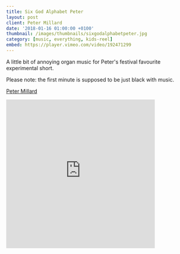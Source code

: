 ```yaml
---
title: Six God Alphabet Peter
layout: post
client: Peter Millard
date: '2018-01-16 01:00:00 +0100'
thumbnail: /images/thumbnails/sixgodalphabetpeter.jpg
category: [music, everything, kids-reel]
embed: https://player.vimeo.com/video/192471299
---
```


A little bit of annoying organ music for Peter's festival favourite experimental short.

Please note: the first minute is supposed to be just black with music.

[Peter Millard](https://vimeo.com/petermillard/)

<iframe id="bc" style="border: 0; width: 400px; height: 400px;" src="https://bandcamp.com/EmbeddedPlayer/album=439328491/size=large/bgcol=ffffff/linkcol=333333/minimal=true/transparent=true/" seamless><a href="https://skillbard.bandcamp.com/album/acdbfegijkhmnlpqrsotvuzwxy">Wild Patch by Skillbard</a></iframe>
